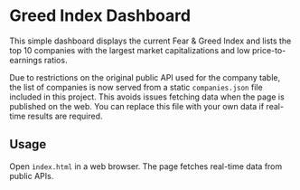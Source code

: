 # Greed Index Dashboard

This simple dashboard displays the current Fear & Greed Index and lists the top 10 companies with the largest market capitalizations and low price-to-earnings ratios.

Due to restrictions on the original public API used for the company table, the list of companies is now served from a static `companies.json` file included in this project. This avoids issues fetching data when the page is published on the web. You can replace this file with your own data if real-time results are required.

## Usage
Open `index.html` in a web browser. The page fetches real-time data from public APIs.
